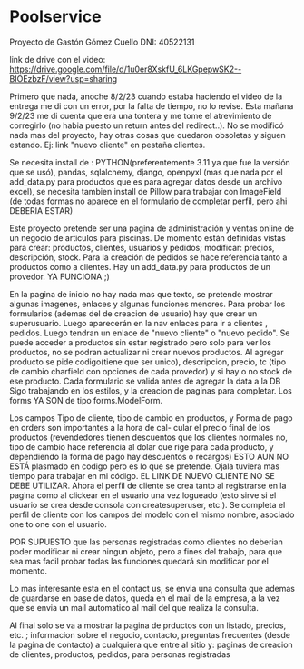 # Poolservice

Proyecto de Gastón Gómez Cuello DNI: 40522131

link de drive con el video: https://drive.google.com/file/d/1u0er8XskfU_6LKGpepwSK2--BIOEzbzF/view?usp=sharing

Primero que nada, anoche 8/2/23 cuando estaba haciendo el video de la entrega me di con un error, por la falta de tiempo, no lo revise. Esta
mañana 9/2/23 me di cuenta que era una tontera y me tome el atrevimiento de corregirlo (no habia puesto un return antes del redirect..). 
No se modificó nada mas del proyecto, hay otras cosas que quedaron obsoletas y siguen estando. Ej: link "nuevo cliente" en pestaña clientes.



Se necesita install de : PYTHON(preferentemente 3.11 ya que fue la versión que se usó), pandas, sqlalchemy, django, openpyxl 
(mas que nada por el add_data.py para productos que es para agregar datos desde un archivo excel), se necesita tambien install de Pillow para
trabajar con ImageField (de todas formas no aparece en el formulario de completar perfil, pero ahi DEBERIA ESTAR)



Este proyecto pretende ser una pagina de administración y ventas online de un negocio de articulos 
para piscinas.
De momento están definidas vistas para crear: productos, clientes, usuarios y pedidos; modificar: precios, descripción, stock. 
Para la creación de pedidos se hace referencia tanto a productos como a clientes.
Hay un add_data.py para productos de un provedor. YA FUNCIONA ;)

En la pagina de inicio no hay nada mas que texto, se pretende mostrar algunas imagenes, enlaces y algunas funciones menores.
Para probar los formularios (ademas del de creacion de usuario) hay que crear un superusuario. Luego aparecerán en la nav enlaces para ir a clientes
, pedidos. Luego tendran un enlace de "nuevo cliente" o "nuevo pedido".
Se puede acceder a productos sin estar registrado pero solo para ver los productos, no se podran actualizar ni crear nuevos productos. 
Al agregar producto se pide codigo(tiene que ser unico), descripcion, precio, tc (tipo de cambio charfield con opciones de cada provedor) y si hay
o no stock de ese producto. Cada formulario se valida antes de agregar la data a la DB
Sigo trabajando en los estilos, y la creacion de paginas para completar. Los forms YA SON de tipo forms.ModelForm.

Los campos Tipo de cliente, tipo de cambio en productos, y Forma de pago en orders son importantes a la hora de cal-
cular el precio final de los productos (revendedores tienen descuentos que los clientes normales no, tipo
de cambio hace referencia al dolar que rige para cada producto, y dependiendo la forma de pago hay 
descuentos o recargos) ESTO AUN NO ESTÁ plasmado en codigo pero es lo que se pretende. Ojala tuviera mas tiempo para trabajar en mi código.
EL LINK DE NUEVO CLIENTE NO SE DEBE UTILIZAR. Ahora el perfil de cliente se crea tanto al registrarse en la pagina como al clickear en el usuario
una vez logueado (esto sirve si el usuario se crea desde consola con createsuperuser, etc.). Se completa el perfil de cliente con los campos del
modelo con el mismo nombre, asociado one to one con el usuario.

POR SUPUESTO que las personas registradas como clientes no deberian poder modificar ni crear ningun objeto, pero a fines del trabajo, para que sea mas
facil probar todas las funciones quedará sin modificar por el momento. 

Lo mas interesante esta en el contact us, se envia una consulta que ademas de guardarse en base de datos, queda en el mail de la empresa, a la vez que
se envia un mail automatico al mail del que realiza la consulta.

Al final solo se va a mostrar la pagina de prductos con un listado, precios,  etc. ;
informacion sobre el negocio, contacto, preguntas frecuentes (desde la pagina de contacto) a cualquiera que entre
al sitio y:  paginas de creacion de clientes, productos, pedidos,  para personas registradas


